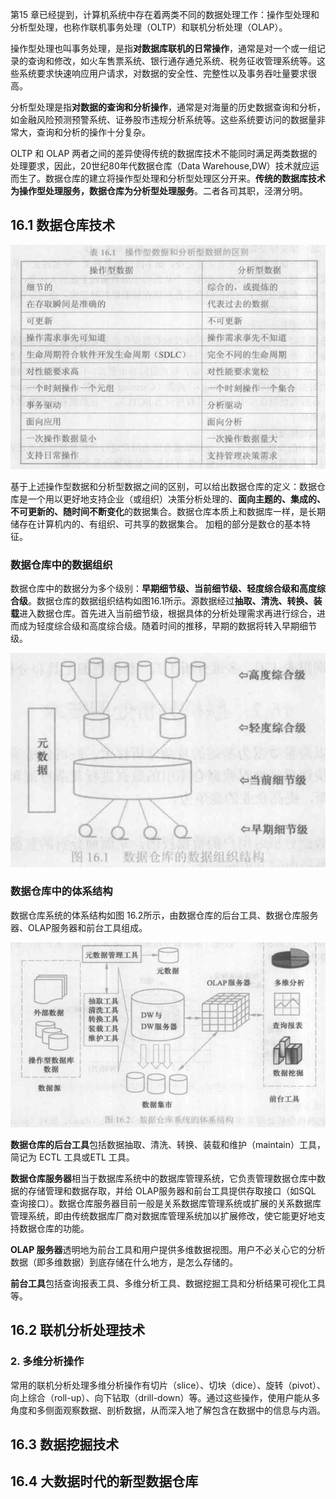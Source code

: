 第15 章已经提到，计算机系统中存在着两类不同的数据处理工作：操作型处理和分析型处理，也称作联机事务处理（OLTP）和联机分析处理（OLAP）。

操作型处理也叫事务处理，是指**对数据库联机的日常操作**，通常是对一个或一组记录的查询和修改，如火车售票系统、银行通存通兑系统、税务征收管理系统等。这些系统要求快速响应用户请求，对数据的安全性、完整性以及事务吞吐量要求很高。

分析型处理是指**对数据的查询和分析操作**，通常是对海量的历史数据查询和分析，如金融风险预测预警系统、证券股市违规分析系统等。这些系统要访问的数据量非常大，查询和分析的操作十分复杂。

OLTP 和 OLAP 两者之间的差异使得传统的数据库技术不能同时满足两类数据的处理要求，因此，20世纪80年代数据仓库（Data Warehouse,DW）技术就应运而生了。数据仓库的建立将操作型处理和分析型处理区分开来。**传统的数据库技术为操作型处理服务，数据仓库为分析型处理服务**。二者各司其职，泾渭分明。

## 16.1 数据仓库技术

![操作型数据和分析型数据的区别](img/操作型数据和分析型数据的区别.png)


基于上述操作型数据和分析型数据之间的区别，可以给出数据仓库的定义：数据仓库是一个用以更好地支持企业（或组织）决策分析处理的、**面向主题的、集成的、不可更新的、随时间不断变化**的数据集合。数据仓库本质上和数据库一样，是长期储存在计算机内的、有组织、可共享的数据集合。
加粗的部分是数仓的基本特征。

### 数据仓库中的数据组织

数据仓库中的数据分为多个级别：**早期细节级、当前细节级、轻度综合级和高度综合级**。数据仓库的数据组织结构如图16.1所示。源数据经过**抽取、清洗、转换、装载**进入数据仓库。首先进入当前细节级，根据具体的分析处理需求再进行综合，进而成为轻度综合级和高度综合级。随着时间的推移，早期的数据将转入早期细节级。

![数仓的数据组织结构](img/数仓的数据组织结构.png)

### 数据仓库中的体系结构

数据仓库系统的体系结构如图 16.2所示，由数据仓库的后台工具、数据仓库服务器、OLAP服务器和前台工具组成。

![数仓系统的体系结构](img/数仓系统的体系结构.png)

**数据仓库的后台工具**包括数据抽取、清洗、转换、装载和维护（maintain）工具，简记为 ECTL 工具或ETL 工具。

**数据仓库服务器**相当于数据库系统中的数据库管理系统，它负责管理数据仓库中数据的存储管理和数据存取，并给 OLAP服务器和前台工具提供存取接口（如SQL 查询接口）。数据仓库服务器目前一般是关系数据库管理系统或扩展的关系数据库管理系统，即由传统数据库厂商对数据库管理系统加以扩展修改，使它能更好地支持数据仓库的功能。

**OLAP 服务器**透明地为前台工具和用户提供多维数据视图。用户不必关心它的分析数据（即多维数据）到底存储在什么地方，是怎么存储的。

**前台工具**包括查询报表工具、多维分析工具、数据挖掘工具和分析结果可视化工具等。

## 16.2 联机分析处理技术
### 2. 多维分析操作

常用的联机分析处理多维分析操作有切片（slice）、切块（dice）、旋转（pivot）、向上综合（roll-up）、向下钻取（drill-down）等。通过这些操作，使用户能从多角度和多侧面观察数据、剖析数据，从而深入地了解包含在数据中的信息与内涵。

## 16.3 数据挖掘技术

## 16.4 大数据时代的新型数据仓库
